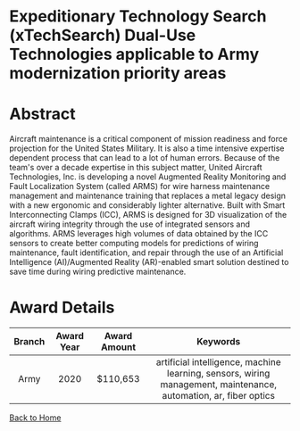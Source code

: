 
Expeditionary Technology Search (xTechSearch) Dual-Use Technologies applicable to Army modernization priority areas
===================================================================================================================

# Abstract


Aircraft maintenance is a critical component of mission readiness and force projection for the United States Military. It is also a time intensive expertise dependent process that can lead to a lot of human errors. Because of the team's over a decade expertise in this subject matter, United Aircraft Technologies, Inc. is developing a novel Augmented Reality Monitoring and Fault Localization System (called ARMS) for wire harness maintenance management and maintenance training that replaces a metal legacy design with a new ergonomic and considerably lighter alternative. Built with Smart Interconnecting Clamps (ICC), ARMS is designed for 3D visualization of the aircraft wiring integrity through the use of integrated sensors and algorithms. ARMS leverages high volumes of data obtained by the ICC sensors to create better computing models for predictions of wiring maintenance, fault identification, and repair through the use of an Artificial Intelligence (AI)/Augmented Reality (AR)-enabled smart solution destined to save time during wiring predictive maintenance.  

# Award Details

|Branch|Award Year|Award Amount|Keywords|
| :---: | :---: | :---: | :---: |
|Army|2020|$110,653|artificial intelligence, machine learning, sensors, wiring management, maintenance, automation, ar, fiber optics|
  
  


[Back to Home](https://github.com/chrischow/dod_sbir_awards/CC/#1056)